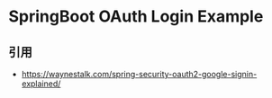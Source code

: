 # SpringBoot OAuth Login Example

## 引用
- https://waynestalk.com/spring-security-oauth2-google-signin-explained/